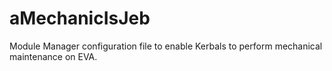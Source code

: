 aMechanicIsJeb
==============

Module Manager configuration file to enable Kerbals to perform mechanical maintenance on EVA.
